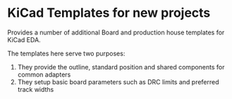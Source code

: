 # KiCad Templates for new projects
Provides a number of additional Board and production house templates for KiCad EDA.

The templates here serve two purposes:
1. They provide the outline, standard position and shared components for common adapters
2. They setup basic board parameters such as DRC limits and preferred track widths
